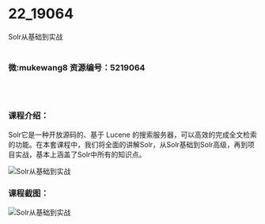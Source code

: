 # 22_19064
Solr从基础到实战
<br/></br>
<h3>微:mukewang8 资源编号：5219064</h3>
<br/></br>
<h3>课程介绍：</h3>
<p><a title="查看与 Solr 相关的文章" target="_blank">Solr</a>它是一种开放源码的、基于 Lucene 的搜索服务器，可以高效的完成全文检索的功能。在本套课程中，我们将全面的讲解Solr，从Solr基础到Solr高级，再到项目实战，基本上涵盖了Solr中所有的知识点。</p>
<p><img src="https://www.ko996.com/wp-content/uploads/img/2021/03/3-1.jpg" alt="Solr从基础到实战"></p>
<div class="info-desc">
<h3>课程截图：</h3>
<p><img src="https://www.ko996.com/wp-content/uploads/img/2021/03/2-71.png" alt="Solr从基础到实战"></p>


			
</div>
